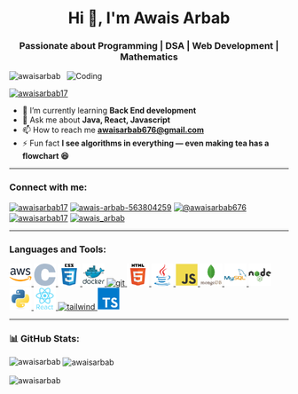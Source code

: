 <h1 align="center">Hi 👋, I'm Awais Arbab</h1>
<h3 align="center">Passionate about Programming | DSA | Web Development | Mathematics</h3>
<img align="right" alt="Coding" width="400" src="https://cdn.dribbble.com/users/1162077/screenshots/3848914/programmer.gif"> 

<p align="left">
  <img src="https://komarev.com/ghpvc/?username=awaisarbab&label=Profile%20views&color=2f2f2f&style=flat" alt="awaisarbab" />
</p>

<p align="left">
  <a href="https://twitter.com/awaisarbab17" target="blank">
    <img src="https://img.shields.io/twitter/follow/awaisarbab17?logo=twitter&style=for-the-badge&color=2f2f2f" alt="awaisarbab17" />
  </a>
</p>

- 🌱 I’m currently learning **Back End development**  
- 💬 Ask me about **Java, React, Javascript**  
- 📫 How to reach me **awaisarbab676@gmail.com**  
- ⚡ Fun fact **I see algorithms in everything — even making tea has a flowchart 😆**

---

<h3 align="left">Connect with me:</h3>
<p align="left">
<a href="https://twitter.com/awaisarbab17" target="blank"><img align="center" src="https://raw.githubusercontent.com/rahuldkjain/github-profile-readme-generator/master/src/images/icons/Social/twitter.svg" alt="awaisarbab17" height="30" width="40" /></a>
<a href="https://linkedin.com/in/awais-arbab-563804259" target="blank"><img align="center" src="https://raw.githubusercontent.com/rahuldkjain/github-profile-readme-generator/master/src/images/icons/Social/linked-in-alt.svg" alt="awais-arbab-563804259" height="30" width="40" /></a>
<a href="https://medium.com/@awaisarbab676" target="blank"><img align="center" src="https://raw.githubusercontent.com/rahuldkjain/github-profile-readme-generator/master/src/images/icons/Social/medium.svg" alt="@awaisarbab676" height="30" width="40" /></a>
<a href="https://codeforces.com/profile/awaisarbab17" target="blank"><img align="center" src="https://raw.githubusercontent.com/rahuldkjain/github-profile-readme-generator/master/src/images/icons/Social/codeforces.svg" alt="awaisarbab17" height="30" width="40" /></a>
<a href="https://www.leetcode.com/awais_arbab" target="blank"><img align="center" src="https://raw.githubusercontent.com/rahuldkjain/github-profile-readme-generator/master/src/images/icons/Social/leet-code.svg" alt="awais_arbab" height="30" width="40" /></a>
</p>

---

<h3 align="left">Languages and Tools:</h3>
<p align="left"> 
<a href="https://aws.amazon.com" target="_blank" rel="noreferrer"> <img src="https://raw.githubusercontent.com/devicons/devicon/master/icons/amazonwebservices/amazonwebservices-original-wordmark.svg" alt="aws" width="40" height="40"/> </a> 
<a href="https://www.cprogramming.com/" target="_blank" rel="noreferrer"> <img src="https://raw.githubusercontent.com/devicons/devicon/master/icons/c/c-original.svg" alt="c" width="40" height="40"/> </a> 
<a href="https://www.w3schools.com/css/" target="_blank" rel="noreferrer"> <img src="https://raw.githubusercontent.com/devicons/devicon/master/icons/css3/css3-original-wordmark.svg" alt="css3" width="40" height="40"/> </a> 
<a href="https://www.docker.com/" target="_blank" rel="noreferrer"> <img src="https://raw.githubusercontent.com/devicons/devicon/master/icons/docker/docker-original-wordmark.svg" alt="docker" width="40" height="40"/> </a> 
<a href="https://git-scm.com/" target="_blank" rel="noreferrer"> <img src="https://www.vectorlogo.zone/logos/git-scm/git-scm-icon.svg" alt="git" width="40" height="40"/> </a> 
<a href="https://www.w3.org/html/" target="_blank" rel="noreferrer"> <img src="https://raw.githubusercontent.com/devicons/devicon/master/icons/html5/html5-original-wordmark.svg" alt="html5" width="40" height="40"/> </a> 
<a href="https://www.java.com" target="_blank" rel="noreferrer"> <img src="https://raw.githubusercontent.com/devicons/devicon/master/icons/java/java-original.svg" alt="java" width="40" height="40"/> </a> 
<a href="https://developer.mozilla.org/en-US/docs/Web/JavaScript" target="_blank" rel="noreferrer"> <img src="https://raw.githubusercontent.com/devicons/devicon/master/icons/javascript/javascript-original.svg" alt="javascript" width="40" height="40"/> </a> 
<a href="https://www.mongodb.com/" target="_blank" rel="noreferrer"> <img src="https://raw.githubusercontent.com/devicons/devicon/master/icons/mongodb/mongodb-original-wordmark.svg" alt="mongodb" width="40" height="40"/> </a> 
<a href="https://www.mysql.com/" target="_blank" rel="noreferrer"> <img src="https://raw.githubusercontent.com/devicons/devicon/master/icons/mysql/mysql-original-wordmark.svg" alt="mysql" width="40" height="40"/> </a> 
<a href="https://nodejs.org" target="_blank" rel="noreferrer"> <img src="https://raw.githubusercontent.com/devicons/devicon/master/icons/nodejs/nodejs-original-wordmark.svg" alt="nodejs" width="40" height="40"/> </a> 
<a href="https://www.python.org" target="_blank" rel="noreferrer"> <img src="https://raw.githubusercontent.com/devicons/devicon/master/icons/python/python-original.svg" alt="python" width="40" height="40"/> </a> 
<a href="https://reactjs.org/" target="_blank" rel="noreferrer"> <img src="https://raw.githubusercontent.com/devicons/devicon/master/icons/react/react-original-wordmark.svg" alt="react" width="40" height="40"/> </a> 
<a href="https://tailwindcss.com/" target="_blank" rel="noreferrer"> <img src="https://www.vectorlogo.zone/logos/tailwindcss/tailwindcss-icon.svg" alt="tailwind" width="40" height="40"/> </a> 
<a href="https://www.typescriptlang.org/" target="_blank" rel="noreferrer"> <img src="https://raw.githubusercontent.com/devicons/devicon/master/icons/typescript/typescript-original.svg" alt="typescript" width="40" height="40"/> </a> 
</p>

---

<h3 align="left">📊 GitHub Stats:</h3>

<!-- Top Languages -->
<p>
  <img align="left" 
       src="https://github-readme-stats.vercel.app/api/top-langs?username=awaisarbab&show_icons=true&locale=en&layout=compact&bg_color=000000&title_color=f4c430&text_color=ffffff&icon_color=f4c430" 
       alt="awaisarbab" />
</p>

<!-- Overall Stats -->
<p>
  &nbsp;<img align="center" 
       src="https://github-readme-stats.vercel.app/api?username=awaisarbab&show_icons=true&locale=en&bg_color=000000&title_color=f4c430&text_color=ffffff&icon_color=f4c430" 
       alt="awaisarbab" />
</p>

<!-- Streak Stats -->
<p>
  <img align="center" 
       src="https://github-readme-streak-stats.herokuapp.com/?user=awaisarbab&background=000000&ring=f4c430&fire=f4c430&currStreakLabel=f4c430&sideLabels=ffffff&sideNums=ffffff&dates=ffffff&currStreakNum=ffffff" 
       alt="awaisarbab" />
</p>

